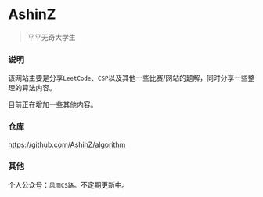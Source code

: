 # AshinZ

> 平平无奇大学生



### 说明

该网站主要是分享`LeetCode`、`CSP`以及其他一些比赛/网站的题解，同时分享一些整理的算法内容。

目前正在增加一些其他内容。



### 仓库

https://github.com/AshinZ/algorithm



### 其他

个人公众号：`风雨CS路`。不定期更新中。